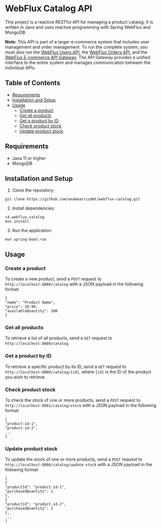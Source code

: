 # WebFlux Catalog API

This project is a reactive RESTful API for managing a product catalog. It is written in Java and uses reactive programming with Spring WebFlux and MongoDB.

**Note:** This API is part of a larger e-commerce system that includes user management and order management. To run the complete system, you must also run the [WebFlux Users API](https://github.com/anabeatrizdmt/webflux-users), the [WebFlux Orders API](https://github.com/anabeatrizdmt/webflux-orders), and the [WebFlux E-commerce API Gateway](https://github.com/anabeatrizdmt/webflux-ecommerce-api-gateway). The API Gateway provides a unified interface to the entire system and manages communication between the individual APIs.


## Table of Contents

- [Requirements](#requirements)
- [Installation and Setup](#installation-and-setup)
- [Usage](#usage)
  - [Create a product](#create-a-product)
  - [Get all products](#get-all-products)
  - [Get a product by ID](#get-a-product-by-id)
  - [Check product stock](#check-product-stock)
  - [Update product stock](#update-product-stock)


## Requirements

- Java 11 or higher
- MongoDB

## Installation and Setup

1. Clone the repository:

```
git clone https://github.com/anabeatrizdmt/webflux-catalog.git
```

2. Install dependencies:

```
cd webflux-catalog
mvn install
```

3. Run the application:

```
mvn spring-boot:run
```

## Usage

### Create a product

To create a new product, send a `POST` request to `http://localhost:8080/catalog` with a JSON payload in the following format:

```
{
"name": "Product Name",
"price": 10.99,
"availableQuantity": 100
}
```

### Get all products

To retrieve a list of all products, send a `GET` request to `http://localhost:8080/catalog`.

### Get a product by ID

To retrieve a specific product by its ID, send a `GET` request to `http://localhost:8080/catalog/{id}`, where `{id}` is the ID of the product you wish to retrieve.

### Check product stock

To check the stock of one or more products, send a `POST` request to `http://localhost:8081/catalog/stock` with a JSON payload in the following format:

```
[
"product-id-1",
"product-id-2",
...
]
```

### Update product stock

To update the stock of one or more products, send a `POST` request to `http://localhost:8080/catalog/update-stock` with a JSON payload in the following format:

```
[
{
"productId": "product-id-1",
"purchasedQuantity": 1
},
{
"productId": "product-id-2",
"purchasedQuantity": 3
},
...
]
```
